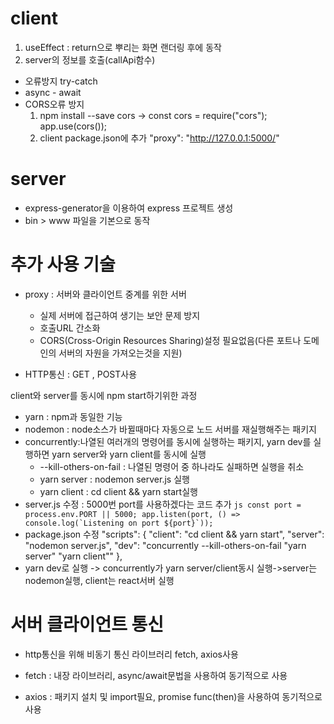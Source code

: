 # client

1. useEffect : return으로 뿌리는 화면 랜더링 후에 동작
2. server의 정보를 호출(callApi함수)

- 오류방지 try-catch
- async - await
- CORS오류 방지
  1. npm install --save cors -> const cors = require("cors"); app.use(cors());
  2. client package.json에 추가 "proxy": "http://127.0.0.1:5000/"

# server

- express-generator을 이용하여 express 프로젝트 생성
- bin > www 파일을 기본으로 동작

# 추가 사용 기술

- proxy : 서버와 클라이언트 중계를 위한 서버

  - 실제 서버에 접근하여 생기는 보안 문제 방지
  - 호출URL 간소화
  - CORS(Cross-Origin Resources Sharing)설정 필요없음(다른 포트나 도메인의 서버의 자원을 가져오는것을 지원)

- HTTP통신 : GET , POST사용

client와 server를 동시에 npm start하기위한 과정

- yarn : npm과 동일한 기능
- nodemon : node소스가 바뀔때마다 자동으로 노드 서버를 재실행해주는 패키지
- concurrently:나열된 여러개의 명령어를 동시에 실행하는 패키지, yarn dev를 실행하면 yarn server와 yarn client를 동시에 실행
  - --kill-others-on-fail : 나열된 명령어 중 하나라도 실패하면 실행을 취소
  - yarn server : nodemon server.js 실행
  - yarn client : cd client && yarn start실행
- server.js 수정 : 5000번 port를 사용하겠다는 코드 추가
  `` js
const port = process.env.PORT || 5000;
app.listen(port, () => console.log(`Listening on port ${port}`)); ``
- package.json 수정
  "scripts": {
  "client": "cd client && yarn start",
  "server": "nodemon server.js",
  "dev": "concurrently --kill-others-on-fail \"yarn server\" \"yarn client\""
  },
- yarn dev로 실행 -> concurrently가 yarn server/client동시 실행->server는 nodemon실행, client는 react서버 실행

# 서버 클라이언트 통신

- http통신을 위해 비동기 통신 라이브러리 fetch, axios사용
- fetch : 내장 라이브러리, async/await문법을 사용하여 동기적으로 사용

- axios : 패키지 설치 및 import필요, promise func(then)을 사용하여 동기적으로 사용
